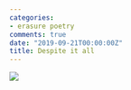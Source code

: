 ```yaml
---
categories:
- erasure poetry
comments: true
date: "2019-09-21T00:00:00Z"
title: Despite it all
---
```

  
<img src="/assets/images/articles/hope.jpeg" class="responsive"><br>

